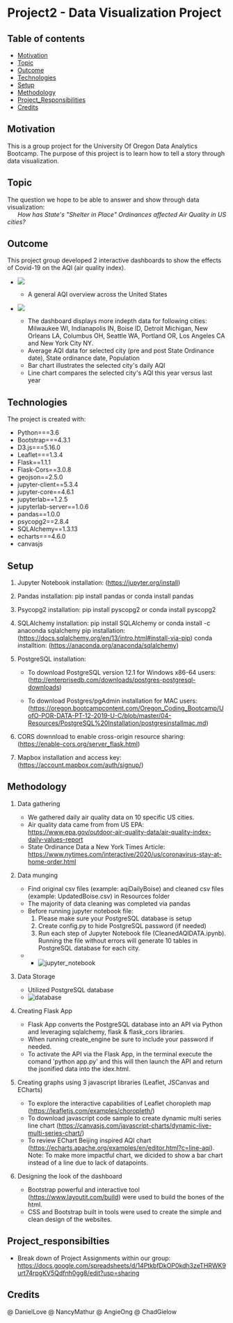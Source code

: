 # Project2 - Data Visualization Project

## Table of contents
* [Motivation](##Motivation)
* [Topic](##Topic)
* [Outcome](##Outcome)
* [Technologies](##Technologies)
* [Setup](##setup)
* [Methodology](##Methodology)
* [Project_Responsibilities](##Project_responsibilties)
* [Credits](##Credits)

## Motivation
This is a group project for the University Of Oregon Data Analytics Bootcamp. The purpose of this project is to learn how to tell a story through data visualization.

## Topic
The question we hope to be able to answer and show through data visualization: <br>
&nbsp; &nbsp; &nbsp; _How has State's "Shelter in Place" Ordinances affected Air Quality in US cities?_

## Outcome
This project group developed 2 interactive dashboards to show the effects of Covid-19 on the AQI (air quality index).  

* ![](/static/images/imagesREADME/ExampleChoropleth.gif)
    * A general AQI overview across the United States

* ![](/static/images/imagesREADME/ExampleDashboard.gif)
    * The dashboard displays more indepth data for following cities: Milwaukee WI, Indianapolis IN, Boise ID, Detroit Michigan, New Orleans LA, Columbus OH, Seattle WA, Portland OR, Los Angeles CA and New York City NY.
    * Average AQI data for selected city (pre and post State Ordinance date), State ordinance date, Population
    * Bar chart illustrates the selected city's daily AQI
    * Line chart compares the selected city's AQI this year versus last year

## Technologies
The project is created with:
* Python===3.6
* Bootstrap===4.3.1
* D3.js===5.16.0
* Leaflet===1.3.4
* Flask==1.1.1
* Flask-Cors==3.0.8
* geojson==2.5.0
* jupyter-client==5.3.4
* jupyter-core==4.6.1
* jupyterlab==1.2.5
* jupyterlab-server==1.0.6
* pandas==1.0.0
* psycopg2==2.8.4
* SQLAlchemy==1.3.13
* echarts===4.6.0
* canvasjs

## Setup

1. Jupyter Notebook installation: (https://jupyter.org/install)
2. Pandas installation: pip install pandas or conda install pandas
3. Psycopg2 installation: pip install pyscopg2 or conda install pyscopg2
4. SQLAlchemy installation: pip install SQLAlchemy or conda install -c anaconda sqlalchemy pip installation: (https://docs.sqlalchemy.org/en/13/intro.html#install-via-pip) conda installtion: (https://anaconda.org/anaconda/sqlalchemy)
5. PostgreSQL installation:

    * To download PostgreSQL version 12.1 for Windows x86-64 users: (http://enterprisedb.com/downloads/postgres-postgresql-downloads)
    
    * To download Postgres/pgAdmin installation for MAC users: (https://oregon.bootcampcontent.com/Oregon_Coding_Bootcamp/UofO-POR-DATA-PT-12-2019-U-C/blob/master/04-Resources/PostgreSQL%20Installation/postgresinstallmac.md)

6. CORS downnload to enable cross-origin resource sharing: (https://enable-cors.org/server_flask.html)
7. Mapbox installation and access key: (https://account.mapbox.com/auth/signup/)


## Methodology

1.  Data gathering
    * We gathered daily air quality data on 10 specific US cities. 
    * Air quality data came from from US EPA: https://www.epa.gov/outdoor-air-quality-data/air-quality-index-daily-values-report
    * State Ordinance Data a New York Times Article: https://www.nytimes.com/interactive/2020/us/coronavirus-stay-at-home-order.html

2. Data munging
    * Find original csv files (example: aqiDailyBoise) and cleaned csv files (example: UpdatedBoise.csv) in Resources folder 
    * The majority of data cleaning was completed via pandas
    * Before running jupyter notebook file:
        1. Please make sure your PostgreSQL database is setup
        2. Create config.py to hide PostgreSQL password (if needed)
        2. Run each step of Jupyter Notebook file (CleanedAQIDATA.ipynb). Running the file without errors will generate 10 tables in PostgreSQL database for each city. 
    * * ![jupyter_notebook](/static/images/imagesREADME/jupyterNotebook.PNG "jupyter_notebook")

3. Data Storage
    * Utilized PostgreSQL database
    * ![database](/static/images/imagesREADME/PostgreSQL.PNG "database")

 4. Creating Flask App
    * Flask App converts the PostgreSQL database into an API via Python and leveraging sqlalchemy, flask & flask_cors libraries.
    * When running create_engine be sure to include your password if needed.
    * To activate the API via the Flask App, in the terminal execute the comand 'python app.py' and this will then launch the API and return the jsonified data into the idex.html.

5. Creating graphs using 3 javascript libraries (Leaflet, JSCanvas and ECharts)
    * To explore the interactive capabilities of Leaflet choropleth map (https://leafletjs.com/examples/choropleth/) 
    * To download javascript code sample to create dynamic multi series line chart (https://canvasjs.com/javascript-charts/dynamic-live-multi-series-chart/)
    * To review EChart Beijing inspired AQI chart (https://echarts.apache.org/examples/en/editor.html?c=line-aqi). &nbsp; &nbsp; Note: To make more impactful chart, we dicided to show a bar chart instead of a line due to lack of datapoints. 

6. Designing the look of the dashboard
    * Bootstrap powerful and interactive tool (https://www.layoutit.com/build) were used to build the bones of the html.
    * CSS and Bootstrap built in tools were used to create the simple and clean design of the websites. 

## Project_responsibilties
* Break down of Project Assignments within our group: 
https://docs.google.com/spreadsheets/d/14PtkbfDkOP0kdh3zeTHRWK9urt74rpgKV5Qdfnh0gg8/edit?usp=sharing

## Credits
@ DanielLove
@ NancyMathur
@ AngieOng 
@ ChadGielow
